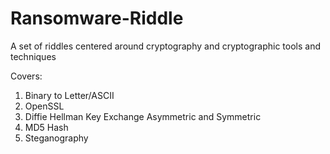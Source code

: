 # Ransomware-Riddle
A set of riddles centered around cryptography and cryptographic tools and techniques

Covers:
1. Binary to Letter/ASCII
2. OpenSSL
3. Diffie Hellman Key Exchange Asymmetric and Symmetric
4. MD5 Hash
5. Steganography
